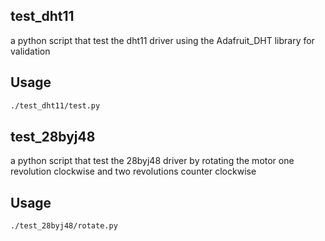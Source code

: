## test_dht11

a python script that test the dht11 driver using the Adafruit_DHT library for validation

## Usage

```bash
./test_dht11/test.py
```

## test_28byj48

a python script that test the 28byj48 driver by rotating the motor one revolution clockwise and two revolutions counter clockwise

## Usage

```bash
./test_28byj48/rotate.py
```
